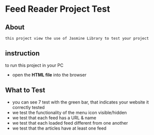 # Feed Reader Project Test

## About

    this project view the use of Jasmine Library to test your project 

## instruction

to run this project in your PC

- open the **HTML file** into the browser

## What to Test

- you can see 7 test with the green bar, that indicates your website it correctly tested
- we test the functionality of the menu icon visible/hidden
- we test that each feed has a URL & name
- we test that each loaded feed different from one another
- we test that the articles have at least one feed
